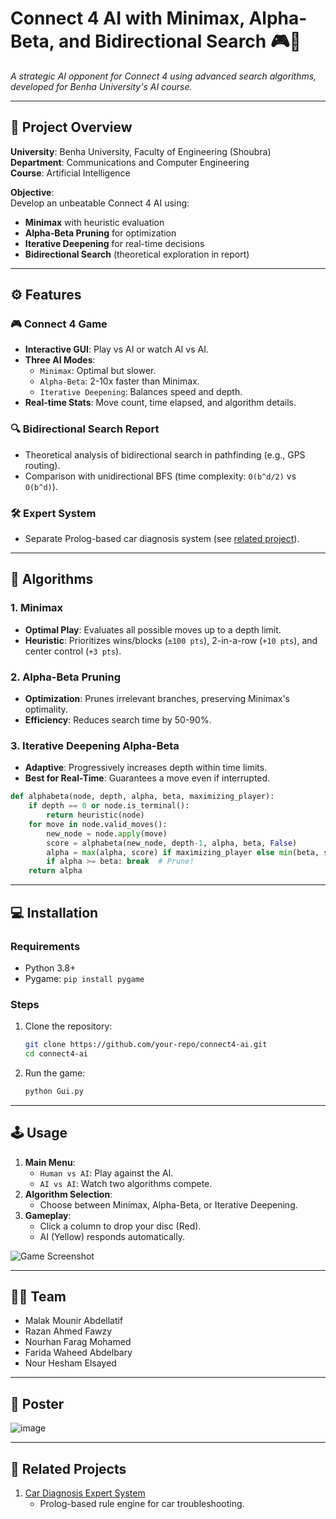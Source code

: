 # Connect 4 AI with Minimax, Alpha-Beta, and Bidirectional Search 🎮🤖 
*A strategic AI opponent for Connect 4 using advanced search algorithms, developed for Benha University's AI course.*

---

## 🏫 Project Overview  
**University**: Benha University, Faculty of Engineering (Shoubra)  
**Department**: Communications and Computer Engineering  
**Course**: Artificial Intelligence  

**Objective**:  
Develop an unbeatable Connect 4 AI using:  
- **Minimax** with heuristic evaluation  
- **Alpha-Beta Pruning** for optimization  
- **Iterative Deepening** for real-time decisions  
- **Bidirectional Search** (theoretical exploration in report)  

---

## ⚙️ Features  
### 🎮 **Connect 4 Game**  
- **Interactive GUI**: Play vs AI or watch AI vs AI.  
- **Three AI Modes**:  
  - `Minimax`: Optimal but slower.  
  - `Alpha-Beta`: 2-10x faster than Minimax.  
  - `Iterative Deepening`: Balances speed and depth.  
- **Real-time Stats**: Move count, time elapsed, and algorithm details.  

### 🔍 **Bidirectional Search Report**  
- Theoretical analysis of bidirectional search in pathfinding (e.g., GPS routing).  
- Comparison with unidirectional BFS (time complexity: `O(b^d/2)` vs `O(b^d)`).  

### 🛠️ **Expert System**  
- Separate Prolog-based car diagnosis system (see [related project](#-related-projects)).  

---

## 🧠 Algorithms  
### 1. **Minimax**  
- **Optimal Play**: Evaluates all possible moves up to a depth limit.  
- **Heuristic**: Prioritizes wins/blocks (`±100 pts`), 2-in-a-row (`+10 pts`), and center control (`+3 pts`).  

### 2. **Alpha-Beta Pruning**  
- **Optimization**: Prunes irrelevant branches, preserving Minimax's optimality.  
- **Efficiency**: Reduces search time by 50-90%.  

### 3. **Iterative Deepening Alpha-Beta**  
- **Adaptive**: Progressively increases depth within time limits.  
- **Best for Real-Time**: Guarantees a move even if interrupted.  

```python
def alphabeta(node, depth, alpha, beta, maximizing_player):
    if depth == 0 or node.is_terminal():
        return heuristic(node)
    for move in node.valid_moves():
        new_node = node.apply(move)
        score = alphabeta(new_node, depth-1, alpha, beta, False)
        alpha = max(alpha, score) if maximizing_player else min(beta, score)
        if alpha >= beta: break  # Prune!
    return alpha
```

---

## 💻 Installation  
### Requirements  
- Python 3.8+  
- Pygame: `pip install pygame`  

### Steps  
1. Clone the repository:  
   ```bash
   git clone https://github.com/your-repo/connect4-ai.git
   cd connect4-ai
   ```
2. Run the game:  
   ```bash
   python Gui.py
   ```

---

## 🕹️ Usage  
1. **Main Menu**:  
   - `Human vs AI`: Play against the AI.  
   - `AI vs AI`: Watch two algorithms compete.  
2. **Algorithm Selection**:  
   - Choose between Minimax, Alpha-Beta, or Iterative Deepening.  
3. **Gameplay**:  
   - Click a column to drop your disc (Red).  
   - AI (Yellow) responds automatically.  

![Game Screenshot](![image](https://github.com/user-attachments/assets/e02f769d-eac7-4193-ac0b-f379b85ec631))  

---

## 👩‍💻 Team  

 - Malak Mounir Abdellatif
 - Razan Ahmed Fawzy
 - Nourhan Farag Mohamed
 - Farida Waheed Abdelbary     
 - Nour Hesham Elsayed      
---

## 📜 Poster 

![image](https://github.com/user-attachments/assets/7178f4fa-8ca5-49ca-8a3c-06f16978d964)

---

## 🔗 Related Projects  
1. [Car Diagnosis Expert System]([https://github.com/your-repo/car-diagnosis-expert-system](https://github.com/Farida-Waheed/Car_Diagnosis_Expert_System))  
   - Prolog-based rule engine for car troubleshooting.  
  
